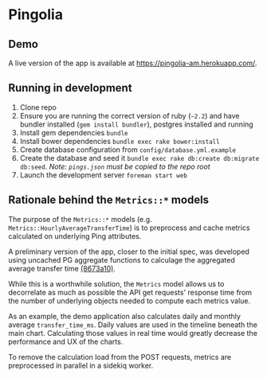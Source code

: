 # Pingolia

## Demo

A live version of the app is available at https://pingolia-am.herokuapp.com/. 

## Running in development

1. Clone repo
1. Ensure you are running the correct version of ruby (`~2.2`) and have bundler installed (`gem install bundler`), postgres installed and running
1. Install gem dependencies `bundle`
1. Install bower dependencies `bundle exec rake bower:install`
1. Create database configuration from `config/database.yml.example`
1. Create the database and seed it `bundle exec rake db:create db:migrate db:seed`. _Note: `pings.json` must be copied to the repo root_
1. Launch the development server `foreman start web`

## Rationale behind the `Metrics::*` models

The purpose of the `Metrics::*` models (e.g. `Metrics::HourlyAverageTransferTime`) is to preprocess and cache metrics calculated on underlying Ping attributes. 

A preliminary version of the app, closer to the initial spec, was developed using uncached PG aggregate functions to calculage the aggregated average transfer time [(8673a10)](https://github.com/alexandremeunier/pingolia/commit/8673a1075aafc11e1eabc403345bdc8fc2b6289f).

While this is a worthwhile solution, the `Metrics` model allows us to decorrelate as much as possible the API get requests' response time from the number of underlying objects needed to compute each metrics value. 

As an example, the demo application also calculates daily and monthly average `transfer_time_ms`. Daily values are used in the timeline beneath the main chart. Calculating those values in real time would greatly decrease the performance and UX of the charts.

To remove the calculation load from the POST requests, metrics are preprocessed in parallel in a sidekiq worker.



